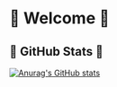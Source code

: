 # 🍇 Welcome 🍇

## 🍷 GitHub Stats 🍷
[![Anurag's GitHub stats](https://github-readme-stats.vercel.app/api?username=god-of-wine)](https://github.com/anuraghazra/github-readme-stats)
